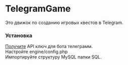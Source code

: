 # TelegramGame
Это движок по созданию игровых квестов в Telegram.
### Установка
[Получите](https://telegram.me/BotFather) API ключ для бота телеграмм.  
Настройте engine/config.php  
Импортируйте структуру MySQL папки SQL.